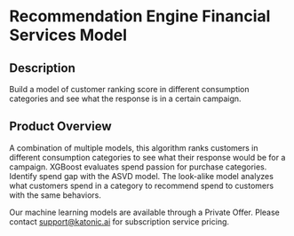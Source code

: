 # Recommendation Engine Financial Services Model

## Description
Build a model of customer ranking score in different consumption categories and see what the response is in a certain campaign.

## Product Overview
A combination of multiple models, this algorithm ranks customers in different consumption categories to see what their response would be for a campaign. XGBoost evaluates spend passion for purchase categories. Identify spend gap with the ASVD model. The look-alike model analyzes what customers spend in a category to recommend spend to customers with the same behaviors.

Our machine learning models are available through a Private Offer. Please contact support@katonic.ai for subscription service pricing.
